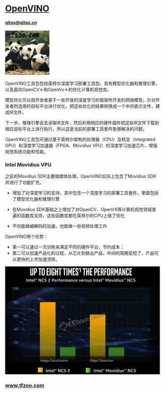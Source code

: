 ﻿# [OpenVINO](https://github.com/tfzoo/OpenVINO)
####  qitas@qitas.cn
[![sites](tfzoo/tfzoo.png)](http://www.tfzoo.com)

OpenVINO工具包包括英特尔深度学习部署工具包，具有模型优化器和推理引擎，以及面向OpenCV＊和OpenVx＊的优化计算机视觉库。

模型优化可以把开发者基于一些开放的深度学习的框架所开发的网络模型，针对开发者所选用的目标平台进行优化，把这些优化的结果转换成一个中间表示文件，建成IR文件。

下一步，推理引擎会去读取IR文件，然后利用相应的硬件插件把这些IR文件下载到相应目标平台上进行执行，所以这是当前的部署工具套件能够解决的问题。

OpenVINO工具包可通过基于英特尔架构的处理器（CPU）及核显（Integrated GPU）和深度学习加速器（FPGA、Movidius VPU）的深度学习加速芯片，增强视觉系统功能和性能。

### Intel Movidius VPU

之前的Movidius SDK主要做媒体处理，OpenVINO实际上包含了Movidius SDK并进行了功能扩充。

* 增加了对深度学习的支持，其中包含一个深度学习的部署工具套件，里面包括了模型优化器和推理引擎

* 在Movidius SDK基础之上增加了对OpenCV、OpenVX等计算机视觉领域普遍的函数库支持，这些函数库都在英特尔的CPU上做了优化

* 不仅能做编解码的加速，也能做一些视频处理工作


OpenVINO两个优势：

* 第一可以通过一次训练来满足不同的硬件平台，节约成本；
* 第二可以加速产品化的过程，从芯片到做出产品，中间的周期变短了，产品可以更快的上市加速流转。



[![sites](tfzoo/myraid.png)](https://software.intel.com/zh-cn/openvino-toolkit/) 

###  www.tfzoo.com
